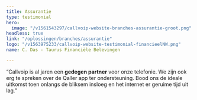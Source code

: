 ```yaml
---
title: Assurantie
type: testimonial
hero:
  image: "/v1561543297/callvoip-website-branches-assurantie-groot.png"
headless: true
link: "/oplossingen/branches/assurantie"
logo: "/v1563975233/callvoip-website-testimonial-financieelNW.png"
name: C. Das - Taurus Financiële Belevingen

---
```

“Callvoip is al jaren een **gedegen partner** voor onze telefonie. We zijn ook erg te spreken over de Qaller app ter ondersteuning. Bood ons de ideale uitkomst toen onlangs de bliksem insloeg en het internet er geruime tijd uit lag.”
